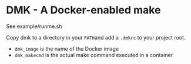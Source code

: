 DMK - A Docker-enabled make
===========================

See example/runme.sh

Copy dmk to a directory in your `PATH`and add a `.dmkrc` to your project root.

- `dmk_image` is the name of the Docker image
- `dmk_makecmd` is the actual make command executed in a container
